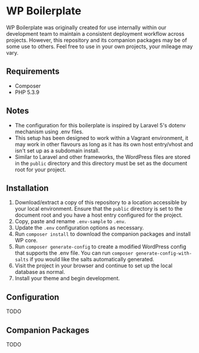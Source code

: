 # WP Boilerplate

WP Boilerplate was originally created for use internally within our development team to maintain a consistent deployment workflow across projects. However, this repository and its companion packages may be of some use to others. Feel free to use in your own projects, your mileage may vary. 

## Requirements

* Composer
* PHP 5.3.9

## Notes

* The configuration for this boilerplate is inspired by Laravel 5's dotenv mechanism using  .env files.
* This setup has been designed to work within a Vagrant environment, it may work in other flavours as long as it has its own host entry/vhost and isn't set up as a subdomain install.
* Similar to Laravel and other frameworks, the WordPress files are stored in the `public` directory and this directory must be set as the document root for your project. 

## Installation

1. Download/extract a copy of this repository to a location accessible by your local environment. Ensure that the `public` directory is set to the document root and you have a host entry configured for the project. 
2. Copy, paste and rename `.env-sample` to `.env`.
3. Update the `.env` configuration options as necessary. 
4. Run `composer install` to download the companion packages and install WP core.
5. Run `composer generate-config` to create a modified WordPress config that supports the .env file. You can run `composer generate-config-with-salts` if you would like the salts automatically generated. 
6. Visit the project in your browser and continue to set up the local database as normal. 
7. Install your theme and begin development.

## Configuration

TODO

## Companion Packages

TODO
